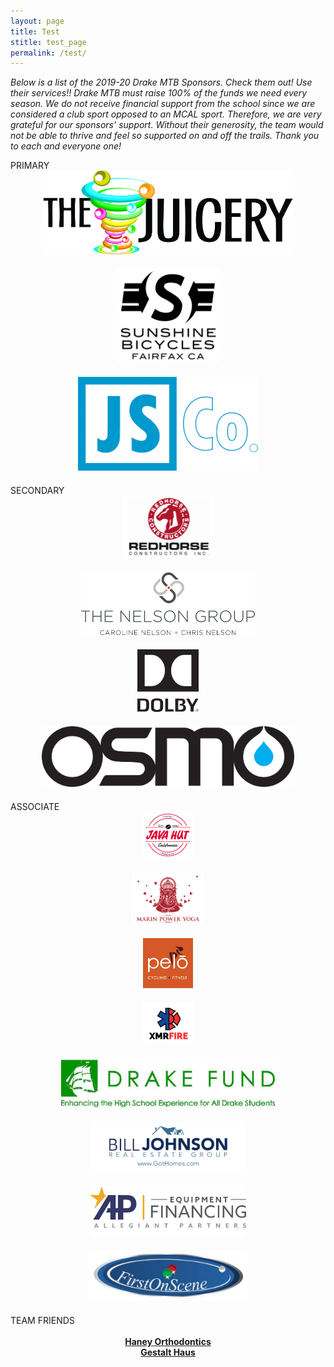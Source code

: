 ```yaml
---
layout: page
title: Test
stitle: test_page
permalink: /test/
---
```


<style>
img {
    margin-bottom: 5px !important;
    max-width: 80% !important;
}
div.primary img { 
    max-height: 150px;
}
div.secondary img { 
    max-height: 100px;
}
div.associate img { 
    max-height: 80px;
}
div.sponsorGroup {
    clear: both;
}
div.sponsor {
    text-align: center;
}
div.sponsor span.caption {
    text-align: center:
    font-family: 'CANDARA' !important;
    font-size: 12px !important;
    margin-bottom: 10px;
}
    
@media (max-width: 992px) {
    span.caption {display: none !important;} 
    img {margin-bottom: 20px !important;
}
</style>

*Below is a list of the 2019-20 Drake MTB Sponsors. Check them out! Use their services!! Drake MTB must raise 100% of the funds we need every season. We do not receive financial support from the school since we are considered a club sport opposed to an MCAL sport. Therefore, we are very grateful for our sponsors’ support. Without their generosity, the team would not be able to thrive and feel so supported on and off the trails. Thank you to each and everyone one!*

<div class="sponsorGroup primary">
  PRIMARY<br />
  <div class="w3-third sponsor">
    <a href="https://www.facebook.com/juicery" target="_blank"><img src="/images/juicery.jpg" alt="The Juicery" class="w3-square w3-hover-opacity"><br /></a>
    <span class="caption">(415) 847-3038</span>
  </div>
  <div class="w3-third sponsor">
    <a href="https://www.sunshinebicycle.com" target="_blank"><img src="/images/logo_Sunshine2.png" alt="Sunshine Bicycles" class="w3-square w3-hover-opacity"><br /></a>
    <span class="caption">(415) 459-3334<br>Official Team Bike Shop</span>
  </div>
  <div class="w3-third sponsor">
    <a href="https://jscompanyinc.com" target="_blank"><img src="/images/logo-JSCo.jpg" alt="JS Company Inc." class="w3-square w3-hover-opacity"><br /></a>
    <span class="caption">(415) 460-2100<br>Sustainable Demolition</span>
  </div>
</div>

<div class="sponsorGroup secondary">
  SECONDARY<br />
  <div class="w3-quarter sponsor">
    <a href="https://www.redhorseconstructors.com" target="_blank"><img src="/images/logo_RedHorse2.png" alt="Redhorse Construction, Inc." class="w3-square w3-hover-opacity"><br /></a>
    <span class="caption">(415) 492-2020</span>
  </div>
  <div class="w3-quarter sponsor">
    <a href="https://www.thenelsongroupmarin.com" target="_blank"><img src="/images/NG_logo.png" alt="The Nelson Group" class="w3-square w3-hover-opacity"><br /></a>
    <span class="caption">(415) 515-3587</span>
  </div>
  <div class="w3-quarter sponsor">
    <a href="https://www.dolby.com" target="_blank"><img src="/images/Dolby_Vert_Black.png" alt="Dolby" class="w3-square w3-hover-opacity"><br /></a>
    <span class="caption">(415) 558-0200</span>
  </div>
  <div class="w3-quarter sponsor">
    <a href="https://osmonutrition.com" target="_blank"><img src="/images/Osmo_wordmark_color.png" alt="Osmo" class="w3-square w3-hover-opacity"><br /></a>
    <span class="caption">(415) 258-1613</span>
  </div>
</div>

<div class="sponsorGroup associate">
  ASSOCIATE<br />
  <div class="w3-quarter sponsor">
    <a href="https://www.facebook.com/Java-Hut-Fairfax-138862579457427" target="_blank"><img src="/images/logo_JavaHut.png" alt="Java Hut" class="w3-square w3-hover-opacity"><br /></a>
    <span class="caption">(415) 457-4581</span>
  </div>
  <div class="w3-quarter sponsor">
    <a href="https://marinpoweryoga.com" target="_blank"><img src="/images/logo_MPY.jpg" alt="Marin Power Yoga" class="w3-square w3-hover-opacity"><br /></a>
    <span class="caption">(415) 683-1191</span>
  </div>
  <div class="w3-quarter sponsor">
    <a href="https://www.pelofitness.com" target="_blank"><img src="/images/pelo-logo.jpg" alt="Pelo Fitness" class="w3-square w3-hover-opacity"><br /></a>
    <span class="caption">(415) 459-7356</span>
  </div>
  <div class="w3-quarter sponsor">
    <a href="https://www.xmrfire.com/" target="_blank"><img src="/images/logo_XMRFire.png" alt="XMR Fire" class="w3-square w3-hover-opacity"><br /></a>
    <span class="caption">(415) 218-1549</span>
  </div>
</div>
<div class="sponsorGroup associate">
  <div class="w3-quarter sponsor">
    <a href="https://www.drakefund.org" target="_blank"><img src="/images/drake_fund.jpg" alt="Drake Fund" class="w3-square w3-hover-opacity"><br /></a>
      <span class="caption"><a href="mailto:drakefund@gmail.com">drakefund@gmail.com</a></span>
  </div>
  <div class="w3-quarter sponsor">
    <a href="http://www.gothomes.com" target="_blank"><img src="/images/got-homes.jpg" alt="Bill Johnson Real Estate Group" class="w3-square w3-hover-opacity"><br /></a>
    <span class="caption">(415) 925-3235</span>
  </div>
  <div class="w3-quarter sponsor">
    <a href="https://apfinancing.com" target="_blank"><img src="/images/logo_APFinancing.png" alt="Allegiant Partners Equipment Financing" class="w3-square w3-hover-opacity"><br /></a>
    <span class="caption">(800) 604-4817</span>
  </div>
  <div class="w3-quarter sponsor">
    <a href="http://firstonscene.com" target="_blank"><img src="/images/First-On-Scene-Horz.jpg" alt="First On Scene" class="w3-square w3-hover-opacity"><br /></a>
      <span class="caption"><a href="mailto:contact1a@firstonscene.com">contact1a@firstonscene.com</a></span>
  </div>
</div>

<div class="sponsorGroup friend">
  TEAM FRIENDS<br />
  <br />
  <div class="w3-quarter sponsor">
    <a href="http://www.haneyorthodontics.com" target="_blank"><strong>Haney Orthodontics</strong><br /></a>
    <span class="caption">(415) 453-7880</span>
  </div>
  <div class="w3-quarter sponsor">
    <a href="https://gestalthausoffairfax.com" target="_blank"><strong>Gestalt Haus</strong><br /></a>
    <span class="caption">(415) 721-7895</span>
  </div>
  <div class="w3-quarter sponsor">
    &nbsp;
  </div>
  <div class="w3-quarter sponsor">
    &nbsp;
  </div>
</div>
<br /><br />
